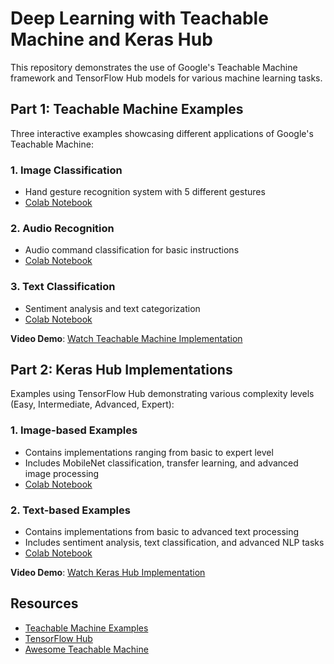 # Deep Learning with Teachable Machine and Keras Hub

This repository demonstrates the use of Google's Teachable Machine framework and TensorFlow Hub models for various machine learning tasks.

## Part 1: Teachable Machine Examples

Three interactive examples showcasing different applications of Google's Teachable Machine:

### 1. Image Classification

- Hand gesture recognition system with 5 different gestures
- [Colab Notebook](https://colab.research.google.com/github/pruthvik-sheth/CMPE-258-Deep-Learning/blob/main/Assignments/Assignment-5/teachable-machine-demos/Image/Image_Classification.ipynb)

### 2. Audio Recognition

- Audio command classification for basic instructions
- [Colab Notebook](https://colab.research.google.com/github/pruthvik-sheth/CMPE-258-Deep-Learning/blob/main/Assignments/Assignment-5/teachable-machine-demos/Audio/Audio_Classification.ipynb)

### 3. Text Classification

- Sentiment analysis and text categorization
- [Colab Notebook](https://colab.research.google.com/github/pruthvik-sheth/CMPE-258-Deep-Learning/blob/main/Assignments/Assignment-5/teachable-machine-demos/Text/Text_Classification.ipynb)

**Video Demo**: [Watch Teachable Machine Implementation](https://youtu.be/your-teachable-machine-video)

## Part 2: Keras Hub Implementations

Examples using TensorFlow Hub demonstrating various complexity levels (Easy, Intermediate, Advanced, Expert):

### 1. Image-based Examples

- Contains implementations ranging from basic to expert level
- Includes MobileNet classification, transfer learning, and advanced image processing
- [Colab Notebook](https://colab.research.google.com/github/pruthvik-sheth/CMPE-258-Deep-Learning/blob/main/Assignments/Assignment-5/keras-hub-implementations/1_Keras_Hub_Image_All_Examples.ipynb)

### 2. Text-based Examples

- Contains implementations from basic to advanced text processing
- Includes sentiment analysis, text classification, and advanced NLP tasks
- [Colab Notebook](https://colab.research.google.com/github/pruthvik-sheth/CMPE-258-Deep-Learning/blob/main/Assignments/Assignment-5/keras-hub-implementations/2_Keras_Hub_Text.ipynb)

**Video Demo**: [Watch Keras Hub Implementation](https://youtu.be/_Mmfrw8YpnU)

## Resources

- [Teachable Machine Examples](https://github.com/googlecreativelab/teachablemachine-community)
- [TensorFlow Hub](https://tfhub.dev/)
- [Awesome Teachable Machine](https://github.com/SashiDo/awesome-teachable-machine)
